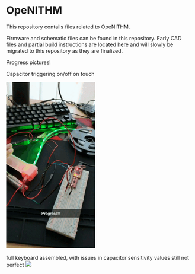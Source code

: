 # OpeNITHM

This repository contails files related to OpeNITHM.

Firmware and schematic files can be found in this repository. Early CAD files and partial build instructions are located [here](https://drive.google.com/open?id=13EOi3ONAabND2K3P6B_jKoXaEpfQZMc9) and will slowly be migrated to this repository as they are finalized.

Progress pictures!

Capacitor triggering on/off on touch

![](singlekey2.gif)

full keyboard assembled, with issues in capacitor sensitivity values still not perfect
![](keyboard.gif)
